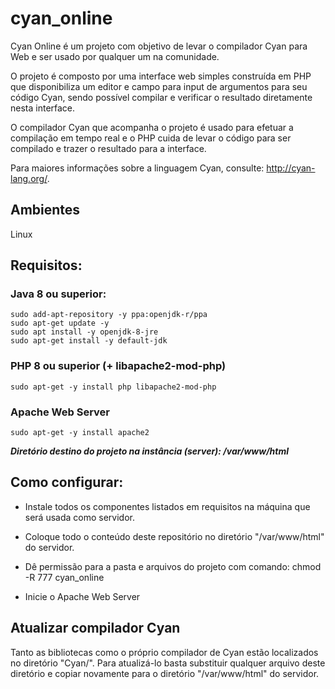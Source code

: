 # cyan_online

Cyan Online é um projeto com objetivo de levar o compilador Cyan para Web e ser usado por qualquer um na comunidade.

O projeto é composto por uma interface web simples construída em PHP que disponibiliza um editor e campo para input de argumentos para seu código Cyan, sendo possível compilar e verificar o resultado diretamente nesta interface. 

O compilador Cyan que acompanha o projeto é usado para efetuar a compilação em tempo real e o PHP cuida de levar o código para ser compilado e trazer o resultado para a interface.

Para maiores informações sobre a linguagem Cyan, consulte: http://cyan-lang.org/.

## Ambientes

Linux

## Requisitos:

### Java 8 ou superior:

```
sudo add-apt-repository -y ppa:openjdk-r/ppa  
sudo apt-get update -y  
sudo apt install -y openjdk-8-jre
sudo apt-get install -y default-jdk
```

### PHP 8 ou superior (+ libapache2-mod-php)
```
sudo apt-get -y install php libapache2-mod-php
```

### Apache Web Server
```
sudo apt-get -y install apache2
```

***Diretório destino do projeto na instância (server): /var/www/html***

## Como configurar:

- Instale todos os componentes listados em requisitos na máquina que será usada como servidor. 

- Coloque todo o conteúdo deste repositório no diretório "/var/www/html" do servidor.

- Dê permissão para a pasta e arquivos do projeto com comando: chmod -R 777 cyan_online

- Inicie o Apache Web Server

## Atualizar compilador Cyan

Tanto as bibliotecas como o próprio compilador de Cyan estão localizados no diretório "Cyan/". Para atualizá-lo basta substituir qualquer arquivo deste diretório e copiar novamente para o diretório "/var/www/html" do servidor.